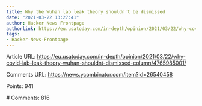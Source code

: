 ```yaml
---
title: Why the Wuhan lab leak theory shouldn't be dismissed
date: "2021-03-22 13:27:41"
author: Hacker News Frontpage
authorlink: https://eu.usatoday.com/in-depth/opinion/2021/03/22/why-covid-lab-leak-theory-wuhan-shouldnt-dismissed-column/4765985001/
tags:
- Hacker-News-Frontpage
---
```


<p>Article URL: <a href="https://eu.usatoday.com/in-depth/opinion/2021/03/22/why-covid-lab-leak-theory-wuhan-shouldnt-dismissed-column/4765985001/">https://eu.usatoday.com/in-depth/opinion/2021/03/22/why-covid-lab-leak-theory-wuhan-shouldnt-dismissed-column/4765985001/</a></p>
<p>Comments URL: <a href="https://news.ycombinator.com/item?id=26540458">https://news.ycombinator.com/item?id=26540458</a></p>
<p>Points: 941</p>
<p># Comments: 816</p>

